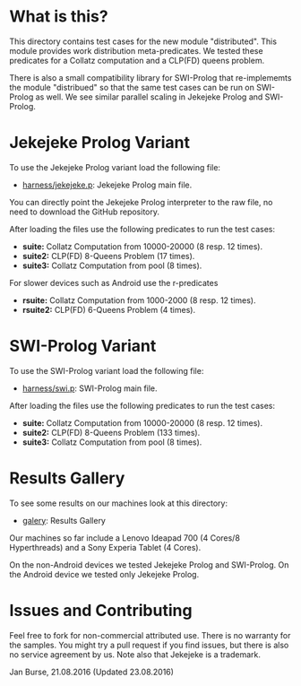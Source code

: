 # What is this?

This directory contains test cases for the new module "distributed".
This module provides work distribution meta-predicates. We tested these
predicates for a Collatz computation and a CLP(FD) queens problem.

There is also a small compatibility library for SWI-Prolog that
re-implememts the module "distribued" so that the same test
cases can be run on SWI-Prolog as well. We see similar parallel
scaling in Jekejeke Prolog and SWI-Prolog.

# Jekejeke Prolog Variant

To use the Jekejeke Prolog variant load the following file:
- [harness/jekejeke.p](http://github.com/jburse/jekejeke-samples/blob/master/jekrun/benchdist/harness/jekejeke.p):
  Jekejeke Prolog main file.

You can directly point the Jekejeke Prolog interpreter to the raw file,
no need to download the GitHub repository.

After loading the files use the following predicates to run the test cases:
- **suite:** Collatz Computation from 10000-20000 (8 resp. 12 times).
- **suite2:** CLP(FD) 8-Queens Problem (17 times).
- **suite3:** Collatz Computation from pool (8 times).

For slower devices such as Android use the r-predicates
- **rsuite:** Collatz Computation from 1000-2000 (8 resp. 12 times).
- **rsuite2:** CLP(FD) 6-Queens Problem (4 times).

# SWI-Prolog Variant

To use the SWI-Prolog variant load the following file:
- [harness/swi.p](http://github.com/jburse/jekejeke-samples/blob/master/jekrun/benchdist/harness/swi.p):
  SWI-Prolog main file.

After loading the files use the following predicates to run the test cases:
- **suite:** Collatz Computation from 10000-20000 (8 resp. 12 times).
- **suite2:** CLP(FD) 8-Queens Problem (133 times).
- **suite3:** Collatz Computation from pool (8 times).

# Results Gallery

To see some results on our machines look at this directory:
- [galery](http://github.com/jburse/jekejeke-samples/blob/master/jekrun/benchdist/galery):
  Results Gallery

Our machines so far include a Lenovo Ideapad 700 (4 Cores/8
Hyperthreads) and a Sony Experia Tablet (4 Cores).

On the non-Android devices we tested Jekejeke Prolog and
SWI-Prolog. On the Android device we tested only
Jekejeke Prolog.

# Issues and Contributing

Feel free to fork for non-commercial attributed use. There
is no warranty for the samples. You might try a pull
request if you find issues, but there is also no service
agreement by us. Note also that Jekejeke is a trademark.

Jan Burse, 21.08.2016 (Updated 23.08.2016)